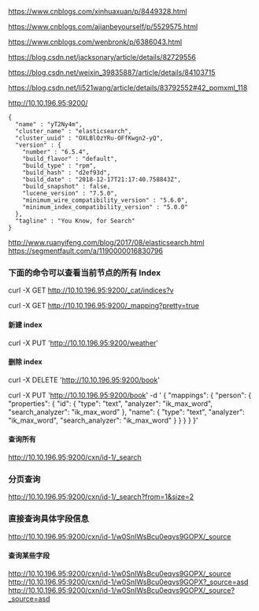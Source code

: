 https://www.cnblogs.com/xinhuaxuan/p/8449328.html

https://www.cnblogs.com/ajianbeyourself/p/5529575.html

https://www.cnblogs.com/wenbronk/p/6386043.html

https://blog.csdn.net/jacksonary/article/details/82729556

https://blog.csdn.net/weixin_39835887/article/details/84103715

https://blog.csdn.net/li521wang/article/details/83792552#42_pomxml_118

http://10.10.196.95:9200/

```json5
{
  "name" : "yT2Ny4m",
  "cluster_name" : "elasticsearch",
  "cluster_uuid" : "OXLBlOzYRu-OFfKwgn2-yQ",
  "version" : {
    "number" : "6.5.4",
    "build_flavor" : "default",
    "build_type" : "rpm",
    "build_hash" : "d2ef93d",
    "build_date" : "2018-12-17T21:17:40.758843Z",
    "build_snapshot" : false,
    "lucene_version" : "7.5.0",
    "minimum_wire_compatibility_version" : "5.6.0",
    "minimum_index_compatibility_version" : "5.0.0"
  },
  "tagline" : "You Know, for Search"
}

```

http://www.ruanyifeng.com/blog/2017/08/elasticsearch.html
https://segmentfault.com/a/1190000016830796

### 下面的命令可以查看当前节点的所有 Index
curl -X GET http://10.10.196.95:9200/_cat/indices?v


curl -X GET http://10.10.196.95:9200/_mapping?pretty=true

#### 新建 index
curl -X PUT 'http://10.10.196.95:9200/weather'

#### 删除 index
curl -X DELETE 'http://10.10.196.95:9200/book'


curl -X PUT 'http://10.10.196.95:9200/book' -d '
{
  "mappings": {
    "person": {
      "properties": {
        "id": {
          "type": "text",
          "analyzer": "ik_max_word",
          "search_analyzer": "ik_max_word"
        },
        "name": {
          "type": "text",
          "analyzer": "ik_max_word",
          "search_analyzer": "ik_max_word"
        }
      }
    }
  }
}'

#### 查询所有
http://10.10.196.95:9200/cxn/id-1/_search
### 分页查询
http://10.10.196.95:9200/cxn/id-1/_search?from=1&size=2
### 直接查询具体字段信息
http://10.10.196.95:9200/cxn/id-1/w0SnIWsBcu0eqvs9GOPX/_source

#### 查询某些字段
http://10.10.196.95:9200/cxn/id-1/w0SnIWsBcu0eqvs9GOPX/_source
http://10.10.196.95:9200/cxn/id-1/w0SnIWsBcu0eqvs9GOPX?_source=asd
http://10.10.196.95:9200/cxn/id-1/w0SnIWsBcu0eqvs9GOPX/_source?_source=asd

